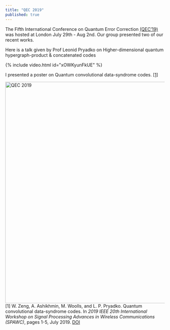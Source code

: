 ```yaml
---
title: "QEC 2019"
published: true
---
```



The Fifth International Conference on Quantum Error Correction
<a href="http://qec19.iopconfs.org/home">(QEC’19)</a> was hosted at London July 29th - Aug 2nd. Our group presented two of our recent works.



Here is a talk given by Prof Leonid Pryadko on Higher-dimensional quantum hypergraph-product & concatenated codes


{% include video.html id="xOWKyunFkUE" %}



I presented a poster on Quantum convolutional data-syndrome codes.
<a href="#zeng2019convolutional">[1]</a>

<object data="/zwl_assets/
poster-qcc-QEC_004.pdf
" type="application/pdf" width="700px" height="900px">
</object>


<img src="https://cdn.eventsforce.net/files/ef-q5vmtsq56tk6/website/1264/qec.jpg" alt="QEC 2019" width="700px">




<tr valign="top">
<td align="right" class="bibtexnumber">
[<a name="zeng2019convolutional">1</a>]
</td>
<td class="bibtexitem">
W.&nbsp;Zeng, A.&nbsp;Ashikhmin, M.&nbsp;Woolls, and L.&nbsp;P. Pryadko.
 Quantum convolutional data-syndrome codes.
 In <em>2019 IEEE 20th International Workshop on Signal Processing
  Advances in Wireless Communications (SPAWC)</em>, pages 1-5, July 2019.
<a href="http://dx.doi.org/10.1109/SPAWC.2019.8815487">DOI</a>&nbsp;